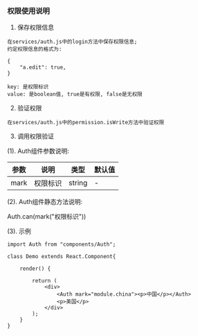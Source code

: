 ### 权限使用说明

1. 保存权限信息
```
在services/auth.js中的login方法中保存权限信息;
约定权限信息的格式为:

{
    "a.edit": true,
}

key: 是权限标识
value: 是boolean值, true是有权限, false是无权限
```

2. 验证权限
```
在services/auth.js中的permission.isWrite方法中验证权限
```

3. 调用权限验证

(1). Auth组件参数说明:

| 参数   |  说明  |  类型  | 默认值   |
| --- | --- | --- | --- |
| mark   |  权限标识  | string   |  -  |

(2). Auth组件静态方法说明:

Auth.can(mark("权限标识"))

(3). 示例
```
import Auth from "components/Auth";

class Demo extends React.Component{

    render() {

        return (
            <div>
                <Auth mark="module.china"><p>中国</p></Auth>
                <p>美国</p>
            </div>
        );
    }
}
```


